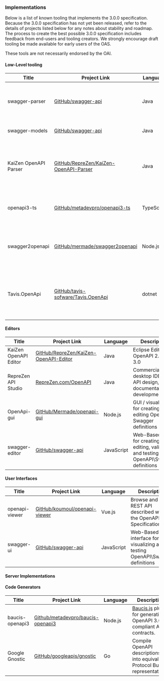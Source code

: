 ### Implementations

Below is a list of known tooling that implements the 3.0.0 specification. Because
the 3.0.0 specification has not yet been released, refer to the details of projects listed below for any notes about stability and roadmap.  The process 
to create the best possible 3.0.0 specification includes feedback from end-users
and tooling creators. We strongly encourage draft tooling be
made available for early users of the OAS.

These tools are not necessarily endorsed by the OAI.

#### Low-Level tooling

| Title          | Project Link | Language |Description                          |
|----------------|--------------|----------|---------------------|
| swagger-parser | [GitHub/swagger-api](https://github.com/swagger-api/swagger-parser/tree/feature/3.0.0-rc0) | Java | Swagger 1.0, 1.1, 1.2, 2.0 to Open API Specification converter |
| swagger-models | [GitHub/swagger-api](https://github.com/swagger-api/swagger-core/tree/feature/3.0.0-rc0/modules/swagger-models) | Java | Open API 3.0 Java Pojos |
| KaiZen OpenAPI Parser | [GitHub/RepreZen/KaiZen-OpenAPI-Parser](https://github.com/RepreZen/KaiZen-OpenAPI-Parser) | Java | High-performance Parser, Validator, and Java Object Model for OpenAPI 3.x |
| openapi3-ts | [GitHub/metadevpro/openapi3-ts](https://github.com/metadevpro/openapi3-ts) | TypeScript | TS Model & utils for OpenAPI 3.0.x contracts |
| swagger2openapi | [GitHub/mermade/swagger2openapi](https://github.com/mermade/swagger2openapi) | Node.js | An OpenAPI / Swagger 2.0 to OpenAPI 3.0.x converter and validator |
| Tavis.OpenApi | [GitHub/tavis-sofware/Tavis.OpenApi](https://github.com/tavis-software/Tavis.OpenApi/) | dotnet | C# based parser with definition validation and migration support from V2 |


#### Editors

| Title          | Project Link | Language |Description                          |
|----------------|--------------|----------|---------------------|
| KaiZen OpenAPI Editor | [GitHub/RepreZen/KaiZen-OpenAPI-Editor](https://github.com/RepreZen/KaiZen-OpenAPI-Editor) | Java | Eclipse Editor for OpenAPI 2.0 and 3.0 |
| RepreZen API Studio | [RepreZen.com/OpenAPI](https://www.reprezen.com/OpenAPI) | Java | Commercial desktop IDE for API design, documentation & development |
| OpenApi-gui | [GitHub/Mermade/openapi-gui](https://github.com/Mermade/openapi-gui) | Node.js | GUI / visual editor for creating and editing OpenApi / Swagger definitions |
| swagger-editor | [GitHub/swagger-api](https://github.com/swagger-api/swagger-editor) | JavaScript | Web-Based editor for creating, editing, validating and testing OpenAPI\Swagger definitions |

#### User Interfaces

| Title          | Project Link | Language |Description                          |
|----------------|--------------|----------|---------------------|
| openapi-viewer | [GitHub/koumoul/openapi-viewer](https://github.com/koumoul-dev/openapi-viewer) | Vue.js | Browse and test a REST API described with the OpenAPI 3.0 Specification. |
| swagger-ui | [GitHub/swagger-api](https://github.com/swagger-api/swagger-UI) | JavaScript | Web-Based interface for visualizing and testing OpenAPI\Swagger definitions |


#### Server Implementations


#### Code Generators

| Title          | Project Link | Language |Description                          |
|----------------|--------------|----------|---------------------|
| baucis-openapi3 | [Github/metadevpro/baucis-openapi3](https://github.com/metadevpro/baucis-openapi3) | Node.js | [Baucis.js](https://github.com/wprl/baucis) plugin for generating OpenAPI 3.0 compliant API contracts. |
| Google Gnostic | [GitHub/googleapis/gnostic](https://github.com/googleapis/gnostic) | Go | Compile OpenAPI descriptions into equivalent Protocol Buffer representations. |
